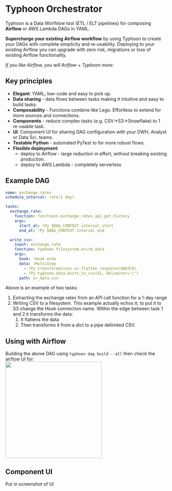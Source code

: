 # Typhoon Orchestrator

Typhoon is a Data Worfklow tool (ETL / ELT pipelines) for composing **Airflow** or AWS Lambda DAGs in YAML. 

**Supercharge your existing Airflow workflow** by using Typhoon to create your DAGs with complete simplicity and re-usability. Deploying to your existing Airflow you can upgrade with zero risk, migrations or loss of existing Airflow functionality.

*If you like Airflow, you will Ariflow + Typhoon more.*

## Key principles
- **Elegant**:  YAML; low-code and easy to pick up.
- **Data sharing** - data flows between tasks making it intuitive and easy to build tasks.
- **Composability** - Functions combine like Lego. Effortless to extend for more sources and connections.
- **Components** - reduce complex tasks (e.g. CSV→S3→Snowflake) to 1 re-usable task.
- **UI**: Component UI for sharing DAG configuration with your DWH, Analyst or Data Sci. teams.
- **Testable Python** - automated PyTest to for more robust flows.
- **Flexible deployment**:
    - deploy to Airflow - large reduction in effort, without breaking existing production.
    - deploy to AWS Lambda - completely serverless

## Example DAG
```yaml
name: exchange_rates
schedule_interval: rate(1 day)

tasks:
  exchange_rate:
    function: functions.exchange_rates_api.get_history
    args:
      start_at: !Py $DAG_CONTEXT.interval_start
      end_at: !Py $DAG_CONTEXT.interval_end

  write_csv:
    input: exchange_rate
    function: typhoon.filesystem.write_data
    args:
      hook: !Hook echo
      data: !MultiStep
        - !Py transformations.xr.flatten_response($BATCH)
        - !Py typhoon.data.dicts_to_csv($1, delimiter='|')
      path: xr_data.csv
```
Above is an example of two tasks:

1. Extracting the exchange rates from an API call function for a 1-day range
2. Writing CSV to a filesystem. This example actually echos it;  to put it to S3 change the Hook connection name. Within the edge between task 1 and 2 it transforms the data:
    1. It flattens the data 
    2. Then transforms it from a dict to a pipe delimited CSV.
    
## Using with Airflow

Building the above DAG using `typhoon dag build --all` then check the airflow UI for:  
<img src="https://user-images.githubusercontent.com/2353804/112546625-f1cad480-8db9-11eb-8dfb-11e2c8d18a48.jpeg" width="300">



## Component UI

Put in screenshot of UI